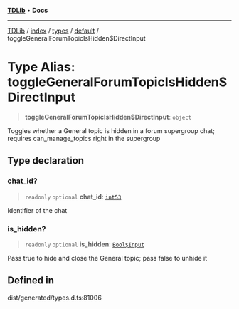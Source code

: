 [**TDLib**](../../../../../../README.md) • **Docs**

***

[TDLib](../../../../../../modules.md) / [index](../../../../../README.md) / [types](../../../README.md) / [default](../README.md) / toggleGeneralForumTopicIsHidden$DirectInput

# Type Alias: toggleGeneralForumTopicIsHidden$DirectInput

> **toggleGeneralForumTopicIsHidden$DirectInput**: `object`

Toggles whether a General topic is hidden in a forum supergroup chat; requires can_manage_topics right in the supergroup

## Type declaration

### chat\_id?

> `readonly` `optional` **chat\_id**: [`int53`](int53-1.md)

Identifier of the chat

### is\_hidden?

> `readonly` `optional` **is\_hidden**: [`Bool$Input`](Bool$Input.md)

Pass true to hide and close the General topic; pass false to unhide it

## Defined in

dist/generated/types.d.ts:81006
